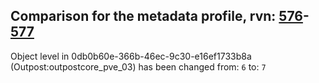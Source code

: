 ## Comparison for the metadata profile, rvn: [576](https://github.com/PRO100KatYT/FortniteProfileRevisions/tree/main/profiles/metadata/576%20metadata.json)-[577](https://github.com/PRO100KatYT/FortniteProfileRevisions/tree/main/profiles/metadata/577%20metadata.json)

Object level in 0db0b60e-366b-46ec-9c30-e16ef1733b8a (Outpost:outpostcore_pve_03) has been changed from: `6` to: `7`
<br><br>
